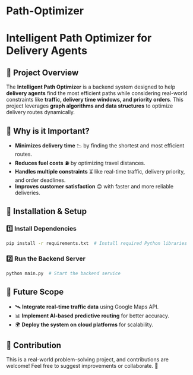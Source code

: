 # Path-Optimizer
# Intelligent Path Optimizer for Delivery Agents

## 📌 Project Overview
The **Intelligent Path Optimizer** is a backend system designed to help **delivery agents** find the most efficient paths while considering real-world constraints like **traffic, delivery time windows, and priority orders**. This project leverages **graph algorithms and data structures** to optimize delivery routes dynamically.

## 🚀 Why is it Important?
- **Minimizes delivery time** 📉 by finding the shortest and most efficient routes.
- **Reduces fuel costs** ⛽ by optimizing travel distances.
- **Handles multiple constraints** ⏳ like real-time traffic, delivery priority, and order deadlines.
- **Improves customer satisfaction** 😊 with faster and more reliable deliveries.

## 🔧 Installation & Setup
### 1️⃣ Install Dependencies
```sh
pip install -r requirements.txt  # Install required Python libraries
```

### 2️⃣ Run the Backend Server
```sh
python main.py  # Start the backend service
```

## 🔮 Future Scope
- 🛰️ **Integrate real-time traffic data** using Google Maps API.
- 📊 **Implement AI-based predictive routing** for better accuracy.
- 🌍 **Deploy the system on cloud platforms** for scalability.

## 🤝 Contribution
This is a real-world problem-solving project, and contributions are welcome! Feel free to suggest improvements or collaborate. 🚀

